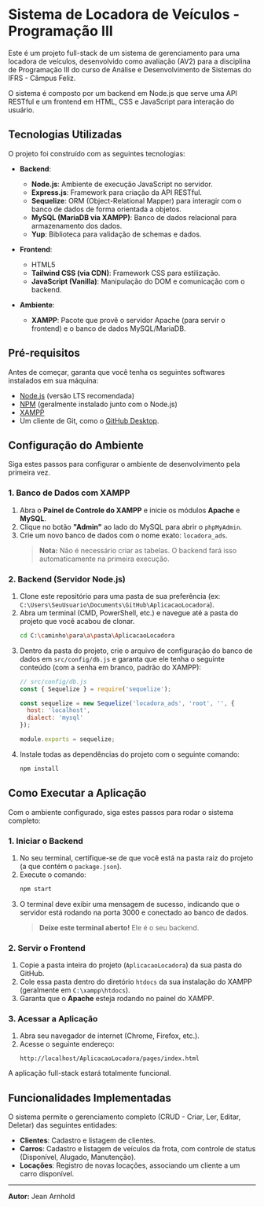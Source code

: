 # Sistema de Locadora de Veículos - Programação III

Este é um projeto full-stack de um sistema de gerenciamento para uma locadora de veículos, desenvolvido como avaliação (AV2) para a disciplina de Programação III do curso de Análise e Desenvolvimento de Sistemas do IFRS - Câmpus Feliz.

O sistema é composto por um backend em Node.js que serve uma API RESTful e um frontend em HTML, CSS e JavaScript para interação do usuário.

## Tecnologias Utilizadas

O projeto foi construído com as seguintes tecnologias:

* **Backend**:
    * **Node.js**: Ambiente de execução JavaScript no servidor.
    *  **Express.js**: Framework para criação da API RESTful.
    * **Sequelize**: ORM (Object-Relational Mapper) para interagir com o banco de dados de forma orientada a objetos.
    *  **MySQL (MariaDB via XAMPP)**: Banco de dados relacional para armazenamento dos dados.
    * **Yup**: Biblioteca para validação de schemas e dados.

* **Frontend**:
    * HTML5
    *  **Tailwind CSS (via CDN)**: Framework CSS para estilização.
    *  **JavaScript (Vanilla)**: Manipulação do DOM e comunicação com o backend.

* **Ambiente**:
    * **XAMPP**: Pacote que provê o servidor Apache (para servir o frontend) e o banco de dados MySQL/MariaDB.

## Pré-requisitos

Antes de começar, garanta que você tenha os seguintes softwares instalados em sua máquina:

* [Node.js](https://nodejs.org/) (versão LTS recomendada)
* [NPM](https://www.npmjs.com/) (geralmente instalado junto com o Node.js)
* [XAMPP](https://www.apachefriends.org/index.html)
* Um cliente de Git, como o [GitHub Desktop](https://desktop.github.com/).

## Configuração do Ambiente

Siga estes passos para configurar o ambiente de desenvolvimento pela primeira vez.

### 1. Banco de Dados com XAMPP

1.  Abra o **Painel de Controle do XAMPP** e inicie os módulos **Apache** e **MySQL**.
2.  Clique no botão **"Admin"** ao lado do MySQL para abrir o `phpMyAdmin`.
3.  Crie um novo banco de dados com o nome exato: `locadora_ads`.
    > **Nota:** Não é necessário criar as tabelas. O backend fará isso automaticamente na primeira execução.

### 2. Backend (Servidor Node.js)

1.  Clone este repositório para uma pasta de sua preferência (ex: `C:\Users\SeuUsuario\Documents\GitHub\AplicacaoLocadora`).
2.  Abra um terminal (CMD, PowerShell, etc.) e navegue até a pasta do projeto que você acabou de clonar.
    ```bash
    cd C:\caminho\para\a\pasta\AplicacaoLocadora
    ```
3.  Dentro da pasta do projeto, crie o arquivo de configuração do banco de dados em `src/config/db.js` e garanta que ele tenha o seguinte conteúdo (com a senha em branco, padrão do XAMPP):
    ```javascript
    // src/config/db.js
    const { Sequelize } = require('sequelize');

    const sequelize = new Sequelize('locadora_ads', 'root', '', {
      host: 'localhost',
      dialect: 'mysql'
    });

    module.exports = sequelize;
    ```
4.  Instale todas as dependências do projeto com o seguinte comando:
    ```bash
    npm install
    ```

## Como Executar a Aplicação

Com o ambiente configurado, siga estes passos para rodar o sistema completo:

### 1. Iniciar o Backend

1.  No seu terminal, certifique-se de que você está na pasta raiz do projeto (a que contém o `package.json`).
2.  Execute o comando:
    ```bash
    npm start
    ```
3.  O terminal deve exibir uma mensagem de sucesso, indicando que o servidor está rodando na porta 3000 e conectado ao banco de dados.
    > **Deixe este terminal aberto!** Ele é o seu backend.

### 2. Servir o Frontend

1.  Copie a pasta inteira do projeto (`AplicacaoLocadora`) da sua pasta do GitHub.
2.  Cole essa pasta dentro do diretório `htdocs` da sua instalação do XAMPP (geralmente em `C:\xampp\htdocs`).
3.  Garanta que o **Apache** esteja rodando no painel do XAMPP.

### 3. Acessar a Aplicação

1.  Abra seu navegador de internet (Chrome, Firefox, etc.).
2.  Acesse o seguinte endereço:
    ```
    http://localhost/AplicacaoLocadora/pages/index.html
    ```
A aplicação full-stack estará totalmente funcional.

## Funcionalidades Implementadas

O sistema permite o gerenciamento completo (CRUD - Criar, Ler, Editar, Deletar) das seguintes entidades:

*  **Clientes**: Cadastro e listagem de clientes.
*  **Carros**: Cadastro e listagem de veículos da frota, com controle de status (Disponível, Alugado, Manutenção).
*  **Locações**: Registro de novas locações, associando um cliente a um carro disponível.

---
**Autor:** Jean Arnhold